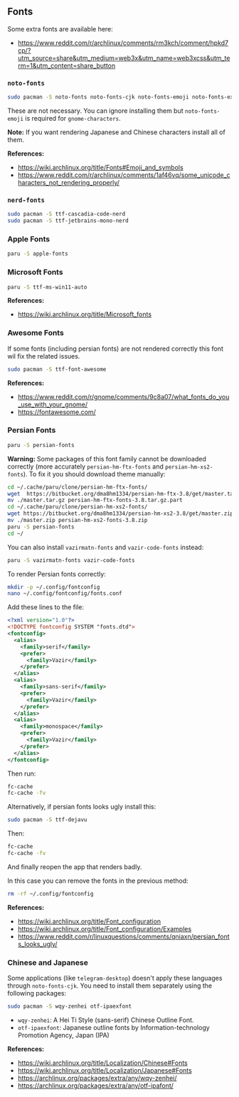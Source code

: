 ## Fonts

Some extra fonts are available here:

- <https://www.reddit.com/r/archlinux/comments/rm3kch/comment/hpkd7cp/?utm_source=share&utm_medium=web3x&utm_name=web3xcss&utm_term=1&utm_content=share_button>

### `noto-fonts`

```bash
sudo pacman -S noto-fonts noto-fonts-cjk noto-fonts-emoji noto-fonts-extra
```

These are not necessary. You can ignore installing them but `noto-fonts-emoji` is required for `gnome-characters`.

**Note:** If you want rendering Japanese and Chinese characters install all of them.

**References:**

- <https://wiki.archlinux.org/title/Fonts#Emoji_and_symbols>
- <https://www.reddit.com/r/archlinux/comments/1af46vq/some_unicode_characters_not_rendering_properly/>

### `nerd-fonts`

```bash
sudo pacman -S ttf-cascadia-code-nerd
sudo pacman -S ttf-jetbrains-mono-nerd
```

### Apple Fonts

```bash
paru -S apple-fonts
```

### Microsoft Fonts

```bash
paru -S ttf-ms-win11-auto
```

**References:**

- <https://wiki.archlinux.org/title/Microsoft_fonts>

### Awesome Fonts

If some fonts (including persian fonts) are not rendered correctly this font wil fix the related issues.

```bash
sudo pacman -S ttf-font-awesome
```

**References:**

- <https://www.reddit.com/r/gnome/comments/9c8a07/what_fonts_do_you_use_with_your_gnome/>
- <https://fontawesome.com/>

### Persian Fonts

```bash
paru -S persian-fonts
```

**Warning:** Some packages of this font family cannot be downloaded correctly (more accurately `persian-hm-ftx-fonts` and `persian-hm-xs2-fonts`). To fix it you should download theme manually:

```bash
cd ~/.cache/paru/clone/persian-hm-ftx-fonts/
wget  https://bitbucket.org/dma8hm1334/persian-hm-ftx-3.8/get/master.tar.gz
mv ./master.tar.gz persian-hm-ftx-fonts-3.8.tar.gz.part
cd ~/.cache/paru/clone/persian-hm-xs2-fonts/
wget https://bitbucket.org/dma8hm1334/persian-hm-xs2-3.8/get/master.zip
mv ./master.zip persian-hm-xs2-fonts-3.8.zip
paru -S persian-fonts
cd ~/
```

You can also install `vazirmatn-fonts` and `vazir-code-fonts` instead:

```bash
paru -S vazirmatn-fonts vazir-code-fonts
```

To render Persian fonts correctly:

```bash
mkdir -p ~/.config/fontconfig
nano ~/.config/fontconfig/fonts.conf
```

Add these lines to the file:

```xml
<?xml version="1.0"?>
<!DOCTYPE fontconfig SYSTEM "fonts.dtd">
<fontconfig>
  <alias>
    <family>serif</family>
    <prefer>
      <family>Vazir</family>
    </prefer>
  </alias>
  <alias>
    <family>sans-serif</family>
    <prefer>
      <family>Vazir</family>
    </prefer>
  </alias>
  <alias>
    <family>monospace</family>
    <prefer>
      <family>Vazir</family>
    </prefer>
  </alias>
</fontconfig>
```

Then run:

```bash
fc-cache
fc-cache -fv
```

Alternatively, if persian fonts looks ugly install this:

```bash
sudo pacman -S ttf-dejavu
```

Then:

```bash
fc-cache
fc-cache -fv
```

And finally reopen the app that renders badly.

In this case you can remove the fonts in the previous method:

```bash
rm -rf ~/.config/fontconfig
```

**References:**

- <https://wiki.archlinux.org/title/Font_configuration>
- <https://wiki.archlinux.org/title/Font_configuration/Examples>
- <https://www.reddit.com/r/linuxquestions/comments/qniaxn/persian_fonts_looks_ugly/>

### Chinese and Japanese

Some applications (like `telegram-desktop`) doesn't apply these languages through `noto-fonts-cjk`. You need to install them separately using the following packages:

```bash
sudo pacman -S wqy-zenhei otf-ipaexfont
```

- `wqy-zenhei`: A Hei Ti Style (sans-serif) Chinese Outline Font.
- `otf-ipaexfont`: Japanese outline fonts by Information-technology Promotion Agency, Japan (IPA)

**References:**

- <https://wiki.archlinux.org/title/Localization/Chinese#Fonts>
- <https://wiki.archlinux.org/title/Localization/Japanese#Fonts>
- <https://archlinux.org/packages/extra/any/wqy-zenhei/>
- <https://archlinux.org/packages/extra/any/otf-ipafont/>
